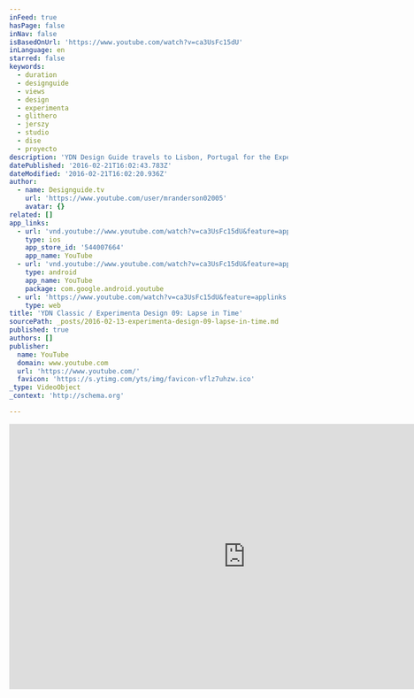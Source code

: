 ```yaml
---
inFeed: true
hasPage: false
inNav: false
isBasedOnUrl: 'https://www.youtube.com/watch?v=ca3UsFc15dU'
inLanguage: en
starred: false
keywords:
  - duration
  - designguide
  - views
  - design
  - experimenta
  - glithero
  - jerszy
  - studio
  - dise
  - proyecto
description: 'YDN Design Guide travels to Lisbon, Portugal for the Experimenta Design Festival 2009. Our first visit there is the Lapse in Time Show curated by Hans Maier-Aichen. Lapse in time highlights several young designers who have chosen to explore something new, on the crossroads of design, thought, science, environmental concerns and cultural exchange.'
datePublished: '2016-02-21T16:02:43.783Z'
dateModified: '2016-02-21T16:02:20.936Z'
author:
  - name: Designguide.tv
    url: 'https://www.youtube.com/user/mranderson02005'
    avatar: {}
related: []
app_links:
  - url: 'vnd.youtube://www.youtube.com/watch?v=ca3UsFc15dU&feature=applinks'
    type: ios
    app_store_id: '544007664'
    app_name: YouTube
  - url: 'vnd.youtube://www.youtube.com/watch?v=ca3UsFc15dU&feature=applinks'
    type: android
    app_name: YouTube
    package: com.google.android.youtube
  - url: 'https://www.youtube.com/watch?v=ca3UsFc15dU&feature=applinks'
    type: web
title: 'YDN Classic / Experimenta Design 09: Lapse in Time'
sourcePath: _posts/2016-02-13-experimenta-design-09-lapse-in-time.md
published: true
authors: []
publisher:
  name: YouTube
  domain: www.youtube.com
  url: 'https://www.youtube.com/'
  favicon: 'https://s.ytimg.com/yts/img/favicon-vflz7uhzw.ico'
_type: VideoObject
_context: 'http://schema.org'

---
```

<iframe src="https://cdn.embedly.com/widgets/media.html?src=https%3A%2F%2Fwww.youtube.com%2Fembed%2Fca3UsFc15dU%3Ffeature%3Doembed&amp;url=https%3A%2F%2Fwww.youtube.com%2Fwatch%3Fv%3Dca3UsFc15dU&amp;image=https%3A%2F%2Fi.ytimg.com%2Fvi%2Fca3UsFc15dU%2Fhqdefault.jpg&amp;key=b7d04c9b404c499eba89ee7072e1c4f7&amp;type=text%2Fhtml&amp;schema=youtube" width="854" height="480" scrolling="no" frameborder="0" allowfullscreen="allowfullscreen" style=""></iframe>